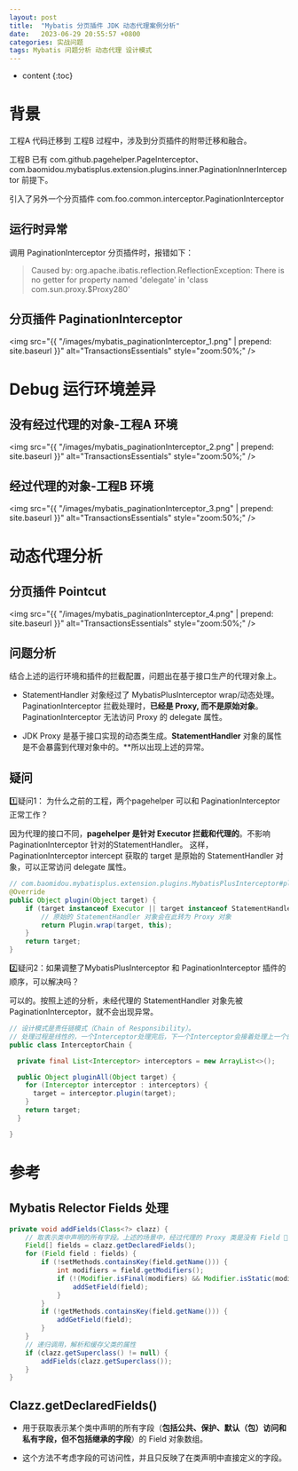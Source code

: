 ```yaml
---
layout: post
title:  "Mybatis 分页插件 JDK 动态代理案例分析"
date:   2023-06-29 20:55:57 +0800
categories: 实战问题
tags: Mybatis 问题分析 动态代理 设计模式
---
```


* content
{:toc}


# 背景

工程A 代码迁移到 工程B 过程中，涉及到分页插件的附带迁移和融合。

工程B 已有 com.github.pagehelper.PageInterceptor、 com.baomidou.mybatisplus.extension.plugins.inner.PaginationInnerInterceptor 前提下。

引入了另外一个分页插件 com.foo.common.interceptor.PaginationInterceptor

## 运行时异常

调用 PaginationInterceptor 分页插件时，报错如下：

> Caused by: org.apache.ibatis.reflection.ReflectionException: There is no getter for property named 'delegate' in 'class com.sun.proxy.$Proxy280'

## 分页插件 PaginationInterceptor

<img src="{{ "/images/mybatis_paginationInterceptor_1.png" | prepend: site.baseurl }}" alt="TransactionsEssentials" style="zoom:50%;" />

# Debug 运行环境差异

## 没有经过代理的对象-工程A 环境

<img src="{{ "/images/mybatis_paginationInterceptor_2.png" | prepend: site.baseurl }}" alt="TransactionsEssentials" style="zoom:50%;" />

## 经过代理的对象-工程B 环境

<img src="{{ "/images/mybatis_paginationInterceptor_3.png" | prepend: site.baseurl }}" alt="TransactionsEssentials" style="zoom:50%;" />

# 动态代理分析

## 分页插件 Pointcut

<img src="{{ "/images/mybatis_paginationInterceptor_4.png" | prepend: site.baseurl }}" alt="TransactionsEssentials" style="zoom:50%;" />



## 问题分析

结合上述的运行环境和插件的拦截配置，问题出在基于接口生产的代理对象上。

- StatementHandler 对象经过了 MybatisPlusInterceptor wrap/动态处理。PaginationInterceptor 拦截处理时，**已经是 Proxy, 而不是原始对象**。PaginationInterceptor 无法访问 Proxy 的 delegate 属性。

- JDK Proxy 是基于接口实现的动态类生成。**StatementHandler** 对象的属性是不会暴露到代理对象中的。**所以出现上述的异常。

## 疑问

1️⃣疑问1： 为什么之前的工程，两个pagehelper 可以和 PaginationInterceptor 正常工作？

因为代理的接口不同，**pagehelper 是针对 Executor 拦截和代理的**。不影响 PaginationInterceptor 针对的StatementHandler。 这样，PaginationInterceptor intercept 获取的 target 是原始的 StatementHandler 对象，可以正常访问 delegate 属性。

```java
// com.baomidou.mybatisplus.extension.plugins.MybatisPlusInterceptor#plugin
@Override
public Object plugin(Object target) {
    if (target instanceof Executor || target instanceof StatementHandler) {
        // 原始的 StatementHandler 对象会在此转为 Proxy 对象
        return Plugin.wrap(target, this);
    }
    return target;
}
```



2️⃣疑问2：如果调整了MybatisPlusInterceptor 和 PaginationInterceptor 插件的顺序，可以解决吗？

可以的。按照上述的分析，未经代理的 StatementHandler 对象先被PaginationInterceptor，就不会出现异常。

```java
// 设计模式是责任链模式（Chain of Responsibility）。
// 处理过程是线性的，一个Interceptor处理完后，下一个Interceptor会接着处理上一个的输出。
public class InterceptorChain {

  private final List<Interceptor> interceptors = new ArrayList<>();

  public Object pluginAll(Object target) {
    for (Interceptor interceptor : interceptors) {
      target = interceptor.plugin(target);
    }
    return target;
  }

}
```



# 参考

## Mybatis Relector Fields 处理

```java
private void addFields(Class<?> clazz) {
	// 取表示类中声明的所有字段。上述的场景中，经过代理的 Proxy 类是没有 Field 🎯
	Field[] fields = clazz.getDeclaredFields();
	for (Field field : fields) {
		if (!setMethods.containsKey(field.getName())) {
			int modifiers = field.getModifiers();
			if (!(Modifier.isFinal(modifiers) && Modifier.isStatic(modifiers))) {
				addSetField(field);
			}
		}
		if (!getMethods.containsKey(field.getName())) {
			addGetField(field);
		}
	}
	// 递归调用，解析和缓存父类的属性
	if (clazz.getSuperclass() != null) {
		addFields(clazz.getSuperclass());
	}
}
```



## Clazz.getDeclaredFields()

- 用于获取表示某个类中声明的所有字段（**包括公共、保护、默认（包）访问和私有字段，但不包括继承的字段**）的 Field 对象数组。

- 这个方法不考虑字段的可访问性，并且只反映了在类声明中直接定义的字段。
